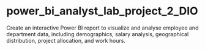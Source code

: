 # power_bi_analyst_lab_project_2_DIO
Create an interactive Power BI report to visualize and analyse employee and department data, including demographics, salary analysis, geographical distribution, project allocation, and work hours. 

